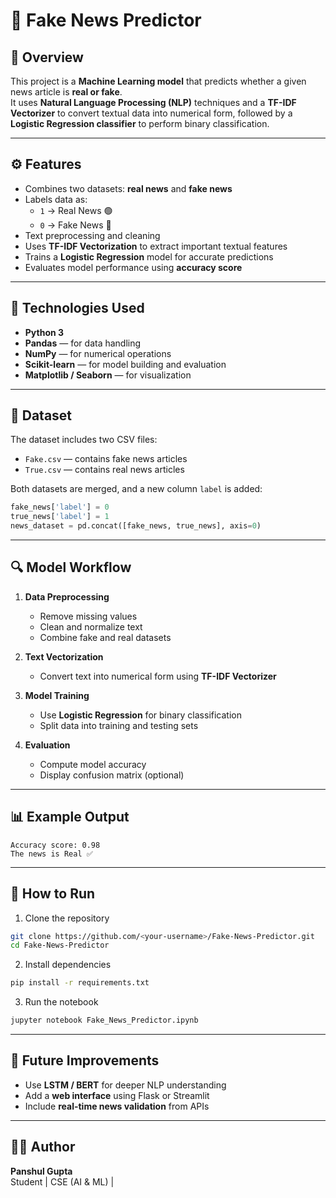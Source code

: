 # 📰 Fake News Predictor

## 📘 Overview
This project is a **Machine Learning model** that predicts whether a given news article is **real or fake**.  
It uses **Natural Language Processing (NLP)** techniques and a **TF-IDF Vectorizer** to convert textual data into numerical form, followed by a **Logistic Regression classifier** to perform binary classification.

---

## ⚙️ Features
- Combines two datasets: **real news** and **fake news**
- Labels data as:  
  - `1` → Real News 🟢  
  - `0` → Fake News 🔴
- Text preprocessing and cleaning
- Uses **TF-IDF Vectorization** to extract important textual features
- Trains a **Logistic Regression** model for accurate predictions
- Evaluates model performance using **accuracy score**

---

## 🧠 Technologies Used
- **Python 3**
- **Pandas** — for data handling
- **NumPy** — for numerical operations
- **Scikit-learn** — for model building and evaluation
- **Matplotlib / Seaborn** — for visualization

---

## 📂 Dataset
The dataset includes two CSV files:
- `Fake.csv` — contains fake news articles
- `True.csv` — contains real news articles

Both datasets are merged, and a new column `label` is added:
```python
fake_news['label'] = 0
true_news['label'] = 1
news_dataset = pd.concat([fake_news, true_news], axis=0)
```

---

## 🔍 Model Workflow
1. **Data Preprocessing**
   - Remove missing values
   - Clean and normalize text
   - Combine fake and real datasets

2. **Text Vectorization**
   - Convert text into numerical form using **TF-IDF Vectorizer**

3. **Model Training**
   - Use **Logistic Regression** for binary classification
   - Split data into training and testing sets

4. **Evaluation**
   - Compute model accuracy
   - Display confusion matrix (optional)

---

## 📊 Example Output
```
Accuracy score: 0.98
The news is Real ✅
```

---

## 🚀 How to Run
1. Clone the repository
```bash
git clone https://github.com/<your-username>/Fake-News-Predictor.git
cd Fake-News-Predictor
```
2. Install dependencies
```bash
pip install -r requirements.txt
```
3. Run the notebook
```bash
jupyter notebook Fake_News_Predictor.ipynb
```

---

## 🧩 Future Improvements
- Use **LSTM / BERT** for deeper NLP understanding
- Add a **web interface** using Flask or Streamlit
- Include **real-time news validation** from APIs

---

## 👨‍💻 Author
**Panshul Gupta**  
Student | CSE (AI & ML) |
